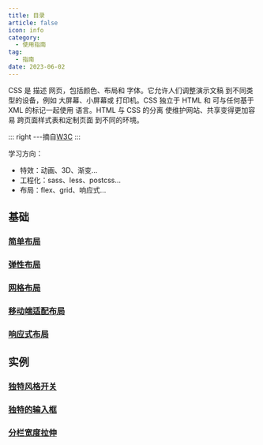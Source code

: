 ```yaml
---
title: 目录
article: false
icon: info
category:
  - 使用指南
tag:
  - 指南
date: 2023-06-02
---
```


CSS 是 描述 网页，包括颜色、布局和 字体。它允许人们调整演示文稿 到不同类型的设备，例如 大屏幕、小屏幕或 打印机。CSS 独立于 HTML 和 可与任何基于 XML 的标记一起使用 语言。HTML 与 CSS 的分离 使维护网站、共享变得更加容易 跨页面样式表和定制页面 到不同的环境。

::: right
---摘自[W3C](https://www.w3.org/standards/webdesign/htmlcss)
:::

学习方向：
- 特效：动画、3D、渐变...
- 工程化：sass、less、postcss...
- 布局：flex、grid、响应式...

## 基础
### [简单布局](layout.md)
### [弹性布局](flex.md)
### [网格布局](grid.md)
### [移动端适配布局](mobileLayout.md)
### [响应式布局](responsive.md)

## 实例
### [独特风格开关](switch.md)
### [独特的输入框](input.md)
### [分栏宽度拉伸](resize.md)